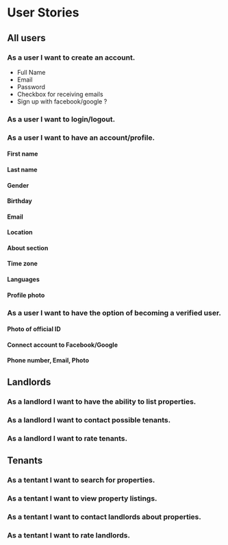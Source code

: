 # User Stories

## All users

### As a user I want to create an account.
- Full Name
- Email
- Password
- Checkbox for receiving emails 
- Sign up with facebook/google ?

### As a user I want to login/logout.

### As a user I want to have an account/profile.
#### First name
#### Last name
#### Gender
#### Birthday
#### Email
#### Location
#### About section
#### Time zone
#### Languages
#### Profile photo

### As a user I want to have the option of becoming a verified user.
#### Photo of official ID
#### Connect account to Facebook/Google
#### Phone number, Email, Photo

## Landlords
### As a landlord I want to have the ability to list properties.
### As a landlord I want to contact possible tenants.
### As a landlord I want to rate tenants. 

## Tenants
### As a tentant I want to search for properties.
### As a tentant I want to view property listings.
### As a tentant I want to contact landlords about properties.
### As a tentant I want to rate landlords.
